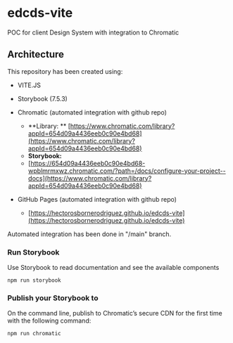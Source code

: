 # edcds-vite

POC for client Design System with integration to Chromatic

## Architecture

This repository has been created using:

* VITE.JS
* Storybook (7.5.3)
* Chromatic (automated integration with github repo)

  * **Library: **
    [https://www.chromatic.com/library?appId=654d09a4436eeb0c90e4bd68](https://www.chromatic.com/library?appId=654d09a4436eeb0c90e4bd68)
  * **Storybook:**
  * [https://654d09a4436eeb0c90e4bd68-wpblmrmxwz.chromatic.com/?path=/docs/configure-your-project--docs](https://www.chromatic.com/library?appId=654d09a4436eeb0c90e4bd68)
* GitHub Pages (automated integration with github repo)

  * [https://hectorosbornerodriguez.github.io/edcds-vite](https://hectorosbornerodriguez.github.io/edcds-vite)



Automated integration has been done in "/main" branch.


### Run Storybook

Use Storybook to read documentation and see the available components

```
npm run storybook
```

### Publish your Storybook to 

On the command line, publish to Chromatic’s secure CDN for the first time with the following command:

```
npm run chromatic
```
